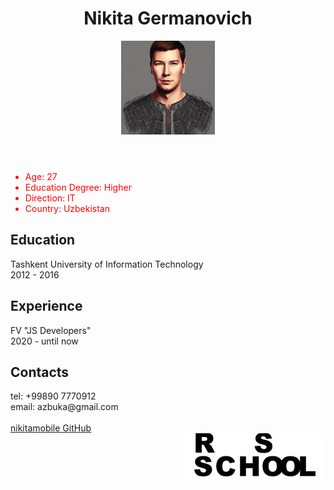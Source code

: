 <html lang="ru">
  <head>
    <meta charset="utf-8">
      </head>
  <body>
     <header> <h1> Nikita Germanovich </h1>
    <img src="ava.jpg" alt="My Ava" width="150">
    </header>
    <main>
    <section> 
      <ul>
        <li style="color:red"> Age: 27 </li>
        <li style="color:red"> Education Degree: Higher </li>
        <li style="color:red"> Direction: IT </li>
        <li style="color:red"> Country: Uzbekistan </li>
      </ul>
    </section>
    <section>
      <h2> Education </h2>
      Tashkent University of Information Technology
      <br> 2012 - 2016 </br>
    </section>
        <section>
      <h2> Experience </h2>
          <span> FV "JS Developers" </span>
          <br> 2020 - until now </br>
    </section>
    <section>
      <h2> Contacts </h2>
          tel: +99890 7770912
      <br> email: azbuka@gmail.com </br>
          </section>
    </main>
    <footer>
    <section>
       <br> <a href="https://github.com/nikitamobile/"> nikitamobile GitHub <a> </br>
         </section>
         <section>
         <img src="rs.png" alt="Logo" align="right">
              </section>
             </footer>
  </body>
</html>



